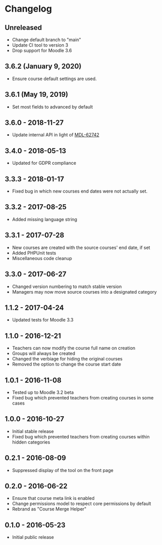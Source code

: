 # Changelog

## Unreleased

- Change default branch to "main"
- Update CI tool to version 3
- Drop support for Moodle 3.6

## 3.6.2 (January 9, 2020)

- Ensure course default settings are used.

## 3.6.1 (May 19, 2019)

- Set most fields to advanced by default

## 3.6.0 - 2018-11-27

- Update internal API in light of [MDL-62742](https://tracker.moodle.org/browse/MDL-62742)

## 3.4.0 - 2018-05-13

- Updated for GDPR compliance

## 3.3.3 - 2018-01-17

- Fixed bug in which new courses end dates were not actually set.

## 3.3.2 - 2017-08-25

- Added missing language string

## 3.3.1 - 2017-07-28

- New courses are created with the source courses' end date, if set
- Added PHPUnit tests
- Miscellaneous code cleanup

## 3.3.0 - 2017-06-27

- Changed version numbering to match stable version
- Managers may now move source courses into a designated category

## 1.1.2 - 2017-04-24

- Updated tests for Moodle 3.3

## 1.1.0 - 2016-12-21

- Teachers can now modify the course full name on creation
- Groups will always be created
- Changed the verbiage for hiding the original courses
- Removed the option to change the course start date

## 1.0.1 - 2016-11-08

- Tested up to Moodle 3.2 beta
- Fixed bug which prevented teachers from creating courses in some cases

## 1.0.0 - 2016-10-27

- Initial stable release
- Fixed bug which prevented teachers from creating courses within hidden categories

## 0.2.1 - 2016-08-09

- Suppressed display of the tool on the front page

## 0.2.0 - 2016-06-22

- Ensure that course meta link is enabled
- Change permissions model to respect core permissions by default
- Rebrand as "Course Merge Helper"

## 0.1.0 - 2016-05-23

- Initial public release
